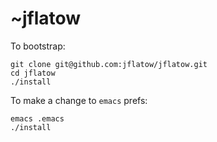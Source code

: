# ~jflatow

To bootstrap:

````
git clone git@github.com:jflatow/jflatow.git
cd jflatow
./install
````

To make a change to `emacs` prefs:

````
emacs .emacs
./install
````
